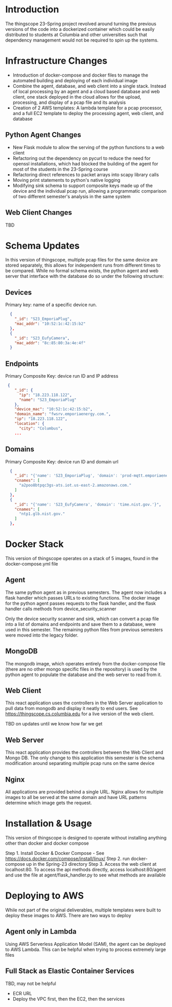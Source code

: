 # Introduction
The thingscope 23-Spring project revolved around turning the previous versions of the code into a dockerized container which could be easily distributed to students at Columbia and other universities such that dependency management would not be required to spin up the systems. 

# Infrastructure Changes
- Introduction of docker-compose and docker files to manage the automated building and deploying of each individual image
- Combine the agent, database, and web client into a single stack. Instead of local processing by an agent and a cloud based database and web client, one stack deployed in the cloud allows for the upload, processing, and display of a pcap file and its analysis
- Creation of 2 AWS templates: A lambda template for a pcap processor, and a full EC2 template to deploy the processing agent, web client, and database

## Python Agent Changes
- New Flask module to allow the serving of the python functions to a web client
- Refactoring out the dependency on pycurl to reduce the need for openssl installations, which had blocked the building of the agent for most of the students in the 23-Spring course
- Refactoring direct references to packet arrays into scapy library calls
- Moving print statements to python's native logging
- Modifying sink schema to support composite keys made up of the device and the individual pcap run, allowing a programmatic comparison of two different semester's analysis in the same system

## Web Client Changes
TBD

# Schema Updates
In this version of thingscope, multiple pcap files for the same device are stored separately, this allows for independent runs from different times to be compared. While no formal schema exists, the python agent and web server that interface with the database do so under the following structure:

## Devices
Primary key: name of a specific device run.
```json
  {
    "_id": "S23_EmporiaPlug",
    "mac_addr": "10:52:1c:42:15:b2"
  },
  {
    "_id": "S23_EufyCamera",
    "mac_addr": "8c:85:80:3a:4e:4f"
  }
```
## Endpoints
Primary Composite Key: device run ID and IP address
```json
 {
    "_id": {
      "ip": "18.223.118.122",
      "name": "S23_EmporiaPlug"
    },
    "device_mac": "10:52:1c:42:15:b2",
    "domain_name": "fwsrv.emporiaenergy.com.",
    "ip": "18.223.118.122",
    "location": {
      "city": "Columbus",
	...
```
## Domains
Primary Composite Key: device run ID and domain url
```json
  {
    "_id": "{'name': 'S23_EmporiaPlug', 'domain': 'prod-mqtt.emporiaenergy.com.'}",
    "cnames": [
      "a2poo8btpqc3gs-ats.iot.us-east-2.amazonaws.com."
    ]
  },
  {
    "_id": "{'name': 'S23_EufyCamera', 'domain': 'time.nist.gov.'}",
    "cnames": [
      "ntp1.glb.nist.gov."
    ]
  },
```
# Docker Stack
This version of thingscope operates on a stack of 5 images, found in the docker-compose.yml file
## Agent
The same python agent as in previous semesters. The agent now includes a flask handler which passes URLs to existing functions. The docker image for the python agent passes requests to the flask handler, and the flask handler calls methods from device_security_scanner

Only the device security scanner and sink, which can convert a pcap file into a list of domains and endpoints and save them to a database, were used in this semester. The remaining python files from previous semesters were moved into the legacy folder.

## MongoDB
The mongodb image, which operates entirely from the docker-compose file (there are no other mongo specific files in the repository) is used by the python agent to populate the database and the web server to read from it.

## Web Client
This react application uses the controllers in the Web Server application to pull data from mongodb and display it neatly to end users. See https://thingscope.cs.columbia.edu for a live version of the web client. 

TBD on updates until we know how far we get

## Web Server
This react application provides the controllers between the Web Client and Mongo DB. The only  change to this application this semester is the schema modification around separating multiple pcap runs on the same device

## Nginx
All applications are provided behind a single URL. Nginx allows for multiple images to all be served at the same domain and have URL patterns determine which image gets the request.

# Installation & Usage
This version of thingscope is designed to operate without installing anything other than docker and docker compose 

Step 1. Install Docker & Docker Compose - See https://docs.docker.com/compose/install/linux/
Step 2. run docker-compose up in the Spring-23 directory
Step 3. Access the web client at localhost:80. To access the api methods directly, access localhost:80/agent and use the file at agent/flask_handler.py to see what methods are available

# Deploying to AWS
While not part of the original deliverables, multiple templates were built to deploy these images to AWS. There are two ways to deploy
## Agent only in Lambda
Using AWS Serverless Application Model (SAM), the agent can be deployed to AWS Lambda. 
This can be helpful when trying to process extremely large files

## Full Stack as Elastic Container Services
TBD, may not be helpful
- ECR URL
- Deploy the VPC first, then the EC2, then the services
